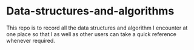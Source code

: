 # Data-structures-and-algorithms
This repo is to record all the data structures and algorithm I encounter at one place so that I as well as other users can take a quick reference whenever required.
